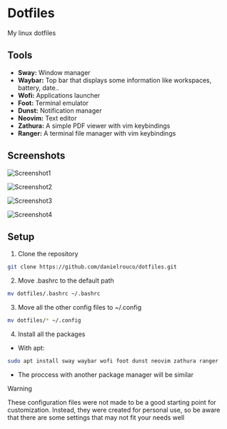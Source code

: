 # Dotfiles
My linux dotfiles
## Tools
- **Sway:** Window manager
- **Waybar:** Top bar that displays some information like workspaces, battery, date..
- **Wofi:** Applications launcher
- **Foot:** Terminal emulator
- **Dunst:** Notification manager
- **Neovim:** Text editor
- **Zathura:** A simple PDF viewer with vim keybindings
- **Ranger:** A terminal file manager with vim keybindings
## Screenshots
![Screenshot1](https://github.com/user-attachments/assets/044d7421-ade2-4050-9380-f53c160168cd)

![Screenshot2](https://github.com/user-attachments/assets/e45477d8-f05a-47e5-a90c-6532c5546347)

![Screenshot3](https://github.com/user-attachments/assets/642b7ae0-c8da-4dc5-981b-8f08ae0d560d)

![Screenshot4](https://github.com/user-attachments/assets/e67e0a92-b501-487f-bf64-632408d050c8)
## Setup
1. Clone the repository
```sh
git clone https://github.com/danielrouco/dotfiles.git
```
2. Move .bashrc to the default path
```sh
mv dotfiles/.bashrc ~/.bashrc
```
3. Move all the other config files to ~/.config
```sh
mv dotfiles/* ~/.config
```
4. Install all the packages
- With apt:
```sh
sudo apt install sway waybar wofi foot dunst neovim zathura ranger
```
- The proccess with another package manager will be similar
> [!WARNING]
> These configuration files were not made to be a good starting point for customization. Instead, they were created for personal use, so be aware that there are some settings that may not fit your needs well
